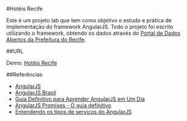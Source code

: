 #Hotéis Recife

Este é um projeto lab que tem como objetivo o estudo e prática de implementação do framework AngularJS. Todo o projeto foi escrito utilizando o framework, obtendo os dados através do [Portal de Dados Abertos da Prefeitura do Recife](http://dados.recife.pe.gov.br/dataset/hoteis "Portal de Dados Abertos da Prefeitura do Recife").

##URL

Demo: [Hotéis Recife](http://sergiohampel.com/hoteisrecife/ "Hotéis Recife")

##Referências

* [AngularJS](https://angularjs.org/ "AngularJS")
* [AngularJS Brasil](http://angularjsbrasil.com.br/ "AngularJS Brasil")
* [Guia Definitivo para Aprender AngularJS em Um Dia](http://javascriptbrasil.com/2013/10/18/guia-definitivo-para-aprender-angularjs-em-um-dia/ "Guia Definitivo para Aprender AngularJS em Um Dia")
* [AngularJS Promises - O guia definitivo](http://nomadev.com.br/angularjs-promises-promessas-o-guia-definitivo/ "AngularJS Promises - O guia definitivo")
* [Entendendo os tipos de serviços do AngularJS](http://pedronauck.com/angularjs/entendendo-os-tipos-de-servico-do-angularjs "Entendendo os tipos de serviços do AngularJS")
